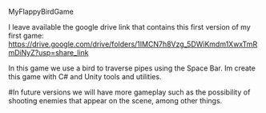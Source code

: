 MyFlappyBirdGame

I leave available the google drive link that contains this first version of my first game:
https://drive.google.com/drive/folders/1IMCN7h8Vzg_5DWiKmdm1XwxTmRmDiNyZ?usp=share_link

In this game we use a bird to traverse pipes using the Space Bar.
Im create this game with C# and Unity tools and utilities.

#In future versions we will have more gameplay such as the possibility of shooting enemies that appear on the scene, among other things. 
